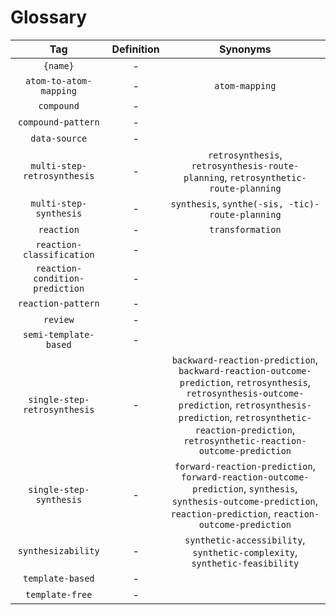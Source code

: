 # Glossary
|               Tag               | Definition |                                                                                                                    Synonyms                                                                                                                    |
|:-------------------------------:|:----------:|:----------------------------------------------------------------------------------------------------------------------------------------------------------------------------------------------------------------------------------------------:|
|            `{name}`             |     -      |                                                                                                                                                                                                                                                |
|     `atom-to-atom-mapping`      |     -      |                                                                                                                 `atom-mapping`                                                                                                                 |
|           `compound`            |     -      |                                                                                                                                                                                                                                                |
|       `compound-pattern`        |     -      |                                                                                                                                                                                                                                                |
|          `data-source`          |     -      |                                                                                                                                                                                                                                                |
|   `multi-step-retrosynthesis`   |     -      |                                                                               `retrosynthesis`, `retrosynthesis-route-planning`, `retrosynthetic-route-planning`                                                                               |
|     `multi-step-synthesis`      |     -      |                                                                                                `synthesis`, `synthe(-sis, -tic)-route-planning`                                                                                                |
|           `reaction`            |     -      |                                                                                                                `transformation`                                                                                                                |
|    `reaction-classification`    |     -      |                                                                                                                                                                                                                                                |
| `reaction-condition-prediction` |     -      |                                                                                                                                                                                                                                                |
|       `reaction-pattern`        |     -      |                                                                                                                                                                                                                                                |
|            `review`             |     -      |                                                                                                                                                                                                                                                |
|      `semi-template-based`      |     -      |                                                                                                                                                                                                                                                |
|  `single-step-retrosynthesis`   |     -      | `backward-reaction-prediction`, `backward-reaction-outcome-prediction`, `retrosynthesis`, `retrosynthesis-outcome-prediction`, `retrosynthesis-prediction`, `retrosynthetic-reaction-prediction`, `retrosynthetic-reaction-outcome-prediction` |
|     `single-step-synthesis`     |     -      |                                    `forward-reaction-prediction`, `forward-reaction-outcome-prediction`, `synthesis`, `synthesis-outcome-prediction`, `reaction-prediction`, `reaction-outcome-prediction`                                     |
|       `synthesizability`        |     -      |                                                                                   `synthetic-accessibility`, `synthetic-complexity`, `synthetic-feasibility`                                                                                   |
|        `template-based`         |     -      |                                                                                                                                                                                                                                                |
|         `template-free`         |     -      |                                                                                                                                                                                                                                                |
